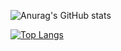 ![Anurag's GitHub stats](https://github-readme-stats.vercel.app/api?username=jeces&show_icons=true&theme=radical)

[![Top Langs](https://github-readme-stats.vercel.app/api/top-langs/?username=jeces&langs_count=8)](https://github.com/anuraghazra/github-readme-stats)
